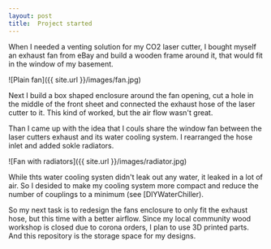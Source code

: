 ```yaml
---
layout: post
title:  Project started
---
```


When I needed a venting solution for my CO2 laser cutter, I bought myself an exhaust fan from eBay and build a wooden frame around it, that would fit in the window of my basement.

![Plain fan]({{ site.url }}/images/fan.jpg)

Next I build a box shaped enclosure around the fan opening, cut a hole in the middle of the front sheet and connected the exhaust hose of the laser cutter to it.
This kind of worked, but the air flow wasn't great.

Than I came up with the idea that I couls share the window fan between the laser cutters exhaust and its water cooling system.
I rearranged the hose inlet and added sokle radiators.

![Fan with radiators]({{ site.url }}/images/radiator.jpg)

While thts water cooling systen didn't leak out any water, it leaked in a lot of air.
So I desided to make my cooling system more compact and reduce the number of couplings to a minimum (see [DIYWaterChiller[](https://hotwolf.github.io/DIYWaterChiller/)).

So my next task is to redesign the fans enclosure to only fit the exhaust hose, but this time with a better airflow.
Since my local community wood workshop is closed due to corona orders, I plan to use 3D printed parts.
And this repository is the storage space for my designs.


